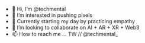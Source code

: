 - 👋 Hi, I’m @techmental
- 👀 I’m interested in pushing pixels
- 🌱 Currently starting my day by practicing empathy
- 💞️ I’m looking to collaborate on AI + AR + XR + Web3
- 📫 How to reach me ... TW // @techmental_

<!---
techmental/tokenmental is a ✨ special ✨ repository because its `README.md` (this file) appears on your GitHub profile.
You can click the Preview link to take a look at your changes.
--->

